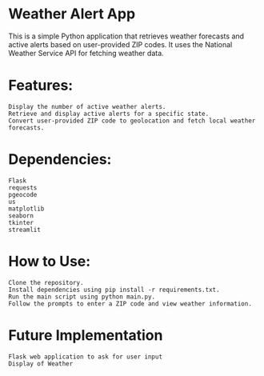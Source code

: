 # Weather Alert App

This is a simple Python application that retrieves weather forecasts and active alerts based on user-provided ZIP codes. It uses the National Weather Service API for fetching weather data.

# Features:

    Display the number of active weather alerts.
    Retrieve and display active alerts for a specific state.
    Convert user-provided ZIP code to geolocation and fetch local weather forecasts.

# Dependencies:

    Flask
    requests
    pgeocode
    us
    matplotlib
    seaborn
    tkinter
    streamlit

# How to Use:

    Clone the repository.
    Install dependencies using pip install -r requirements.txt.
    Run the main script using python main.py.
    Follow the prompts to enter a ZIP code and view weather information.


# Future Implementation
    
    Flask web application to ask for user input
    Display of Weather 